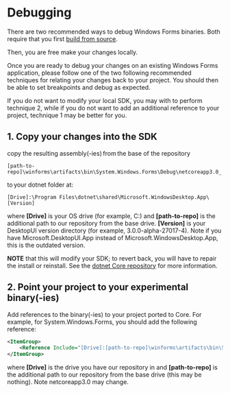 # Debugging

There are two recommended ways to debug Windows Forms binaries. Both require that you first [build from source][corefx-building].

Then, you are free make your changes locally.

Once you are ready to debug your changes on an existing Windows Forms application, please follow one of the two following recommended techniques for relating your changes back to your project. You should then be able to set breakpoints and debug as expected.

If you do not want to modify your local SDK, you may with to perform technique 2, while if you do not want to add an additional reference to your project, technique 1 may be better for you.

## 1. Copy your changes into the SDK

copy the resulting assembly(-ies) from the base of the repository  

`[path-to-repo]\winforms\artifacts\bin\System.Windows.Forms\Debug\netcoreapp3.0_`

to your dotnet folder at:  

`[Drive]:\Program Files\dotnet\shared\Microsoft.WindowsDesktop.App\[Version]`

where **[Drive]** is your OS drive (for example, C:)  and **[path-to-repo]** is the additional path to our repository from the base drive. **[Version]** is your DesktopUI version directory (for example, 3.0.0-alpha-27017-4). Note if you have Microsoft.DesktopUI.App instead of Microsoft.WindowsDesktop.App, this is the outdated version.

**NOTE** that this will modify your SDK; to revert back, you will have to repair the install or reinstall. See the [dotnet Core repository][dotnet-core-repos] for more information.

## 2. Point your project to your experimental binary(-ies)

Add references to the binary(-ies) to your project ported to Core. For example, for System.Windows.Forms, you should add the following reference:

```xml
<ItemGroup>
    <Reference Include="[Drive]:[path-to-repo]\winforms\artifacts\bin\System.Windows.Forms\Debug\netcoreapp3.0\System.Windows.Forms.dll" />
</ItemGroup>
```

where **[Drive]** is the drive you have our repository in and **[path-to-repo]** is the additional path to our repository from the base drive (this may be nothing). Note netcoreapp3.0 may change.

[comment]: <> (Links)

[corefx-building]: https://github.com/dotnet/corefx/blob/master/Documentation/building.md
[dotnet-core-repos]: https://github.com/dotnet/core
